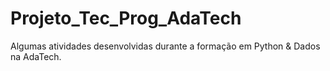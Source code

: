 # Projeto_Tec_Prog_AdaTech
Algumas atividades desenvolvidas durante a formação em Python & Dados na AdaTech.
